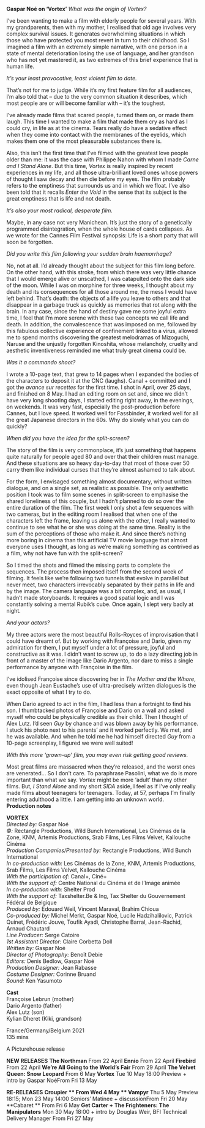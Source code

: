 
**Gaspar Noé on ‘Vortex’**
_What was the origin of Vortex?_

I’ve been wanting to make a film with elderly people for several years. With my grandparents, then with my mother, I realised that old age involves very complex survival issues. It generates overwhelming situations in which those who have protected you most revert in turn to their childhood. So I imagined a film with an extremely simple narrative, with one person in a state of mental deterioration losing the use of language, and her grandson who has not yet mastered it, as two extremes of this brief experience that is human life.

_It’s your least provocative, least violent film to date._

That’s not for me to judge. While it’s my first feature film for all audiences, I’m also told that – due to the very common situation it describes, which most people are or will become familiar with – it’s the toughest.

I’ve already made films that scared people, turned them on, or made them laugh. This time I wanted to make a film that made them cry as hard as I could cry, in life as at the cinema. Tears really do have a sedative effect when they come into contact with the membranes of the eyelids, which makes them one of the most pleasurable substances there is.

Also, this isn’t the first time that I’ve filmed with the greatest love people older than me: it was the case with Philippe Nahon with whom I made _Carne_ _and I Stand Alone_. But this time, _Vortex_ is really inspired by recent experiences in my life, and all those ultra-brilliant loved ones whose powers of thought I saw decay and then die before my eyes. The film probably refers to the emptiness that surrounds us and in which we float. I’ve also been told that it recalls _Enter the Void_ in the sense that its subject is the great emptiness that is life and not death.

_It’s also your most radical, desperate film._

Maybe, in any case not very Manichean. It’s just the story of a genetically programmed disintegration, when the whole house of cards collapses. As we wrote for the Cannes Film Festival synopsis: Life is a short party that will soon be forgotten.

_Did you write this film following your sudden brain haemorrhage?_

No, not at all. I’d already thought about the subject for this film long before. On the other hand, with this stroke, from which there was very little chance that I would emerge alive or unscathed, I was catapulted onto the dark side of the moon. While I was on morphine for three weeks, I thought about my death and its consequences for all those around me, the mess I would have left behind. That’s death: the objects of a life you leave to others and that disappear in a garbage truck as quickly as memories that rot along with the brain. In any case, since the hand of destiny gave me some joyful extra time, I feel that I’m more serene with these two concepts we call life and death. In addition, the convalescence that was imposed on me, followed by this fabulous collective experience of confinement linked to a virus, allowed me to spend months discovering the greatest melodramas of Mizoguchi, Naruse and the unjustly forgotten Kinoshita, whose melancholy, cruelty and aesthetic inventiveness reminded me what truly great cinema could be.

_Was it a commando shoot?_

I wrote a 10-page text, that grew to 14 pages when I expanded the bodies of the characters to deposit it at the CNC (laughs). Canal + committed and I got the _avance sur recettes_ for the first time. I shot in April, over 25 days, and finished on 8 May. I had an editing room on set and, since we didn’t have very long shooting days, I started editing right away, in the evenings, on weekends. It was very fast, especially the post-production before Cannes, but I love speed. It worked well for Fassbinder, it worked well for all the great Japanese directors in the 60s. Why do slowly what you can do quickly?

_When did you have the idea for the split-screen?_

The story of the film is very commonplace, it’s just something that happens quite naturally for people aged 80 and over that their children must manage. And these situations are so heavy day-to-day that most of those over 50 carry them like individual curses that they’re almost ashamed to talk about.

For the form, I envisaged something almost documentary, without written dialogue, and on a single set, as realistic as possible. The only aesthetic position I took was to film some scenes in split-screen to emphasise the shared loneliness of this couple, but I hadn’t planned to do so over the entire duration of the film. The first week I only shot a few sequences with two cameras, but in the editing room I realised that when one of the characters left the frame, leaving us alone with the other, I really wanted to continue to see what he or she was doing at the same time. Reality is the sum of the perceptions of those who make it. And since there’s nothing more boring in cinema than this artificial TV movie language that almost everyone uses I thought, as long as we’re making something as contrived as a film, why not have fun with the split-screen?

So I timed the shots and filmed the missing parts to complete the sequences. The process then imposed itself from the second week of filming. It feels like we’re following two tunnels that evolve in parallel but never meet, two characters irrevocably separated by their paths in life and by the image. The camera language was a bit complex, and, as usual, I hadn’t made storyboards. It requires a good spatial logic and I was constantly solving a mental Rubik’s cube. Once again, I slept very badly at night.

_And your actors?_

My three actors were the most beautiful Rolls-Royces of improvisation that I could have dreamt of. But by working with Françoise and Dario, given my admiration for them, I put myself under a lot of pressure, joyful and constructive as it was. I didn’t want to screw up, to do a lazy directing job in front of a master of the image like Dario Argento, nor dare to miss a single performance by anyone with Françoise in the film.

I’ve idolised Françoise since discovering her in _The Mother and the Whore_, even though Jean Eustache’s use of ultra-precisely written dialogues is the exact opposite of what I try to do.

When Dario agreed to act in the film, I had less than a fortnight to find his son. I thumbtacked photos of Françoise and Dario on a wall and asked myself who could be physically credible as their child. Then I thought of Alex Lutz. I’d seen _Guy_ by chance and was blown away by his performance. I stuck his photo next to his parents’ and it worked perfectly. We met, and he was available. And when he told me he had himself directed _Guy_ from a 10-page screenplay, I figured we were well suited!

_With this more ‘grown-up’ film, you may even risk getting good reviews._

Most great films are massacred when they’re released, and the worst ones are venerated… So I don’t care. To paraphrase Pasolini, what we do is more important than what we say. _Vortex_ might be more ‘adult’ than my other films. But, _I Stand Alone_ and my short _SIDA_ aside, I feel as if I’ve only really made films about teenagers for teenagers. Today, at 57, perhaps I’m finally entering adulthood a little. I am getting into an unknown world. <br>
**Production notes**<br>

**VORTEX**<br>
_Directed by:_ Gaspar Noé<br>
_©:_ Rectangle Productions, Wild Bunch International, Les Cinémas de la Zone, KNM, Artemis Productions, Srab Films, Les Films Velvet, Kallouche Cinéma<br>
_Production Companies/Presented by:_ Rectangle Productions, Wild Bunch International<br>
_In co-production with:_ Les Cinémas de la Zone, KNM, Artemis Productions, Srab Films, Les Films Velvet, Kallouche Cinéma<br>
_With the participation of:_ Canal+, Ciné+<br>
_With the support of:_ Centre National du Cinéma et de l’Image animée<br>
_In co-production with:_ Shelter Prod<br>
_With the support of:_ Taxshelter.Be & Ing, Tax Shelter du Gouvernement Fédéral de Belgique<br>
_Produced by:_ Edouard Weil, Vincent Maraval, Brahim Chioua<br>
_Co-produced by:_ Michel Merkt, Gaspar Noé,  Lucile Hadzihalilovic, Patrick Quinet, Frédéric Jouve,  Toufik Ayadi, Christophe Barral, Jean-Rachid,  Arnaud Chautard<br>
_Line Producer:_ Serge Catoire<br>
_1st Assistant Director:_ Claire Corbetta Doll<br>
_Written by:_ Gaspar Noé<br>
_Director of Photography:_ Benoît Debie<br>
_Editors:_ Denis Bedlow,  Gaspar Noé<br>
_Production Designer:_ Jean Rabasse<br>
_Costume Designer:_ Corinne Bruand<br>
_Sound:_ Ken Yasumoto<br>

**Cast**<br>
Françoise Lebrun (mother)<br>
Dario Argento (father)<br>
Alex Lutz (son)<br>
Kylian Dheret (Kiki, grandson)<br>

France/Germany/Belgium 2021<br>
135 mins<br>

A Picturehouse release

**NEW RELEASES**
**The Northman**
From 22 April
**Ennio**
From 22 April
**Firebird**
From 22 April
**We’re All Going to the World’s Fair**
From 29 April
**The Velvet Queen: Snow Leopard**
From 6 May
**Vortex**
Tue 10 May 18:00 Preview + intro by Gaspar NoéFrom Fri 13 May

**RE-RELEASES**
**Croupier **
From Wed 4 May
**  Vampyr**
Thu 5 May Preview 18:15; Mon 23 May 14:00 Seniors’ Matinee + discussionFrom Fri 20 May
**Cabaret  **
From Fri 6 May
**Get Carter + The Frighteners: The Manipulators**
Mon 30 May 18:00 + intro by Douglas Weir, BFI Technical Delivery Manager
From Fri 27 May
<!--stackedit_data:
eyJoaXN0b3J5IjpbNjQ3MzE4NV19
-->